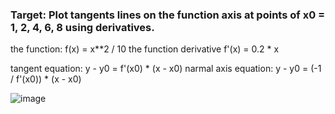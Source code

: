 ### Target: Plot tangents lines on the function axis at points of x0 = 1, 2, 4, 6, 8 using derivatives.

the function: f(x) = x**2 / 10
the function derivative f'(x) = 0.2 * x

tangent equation: y - y0 = f'(x0) * (x - x0)
narmal axis equation: y - y0 = (-1 / f'(x0)) * (x - x0)   


![image](https://github.com/Andrudewt/Geometric-Interpretation-of-Derivative/assets/137271592/6843de1b-0942-4b7a-99cc-9b3e3e558b65)

